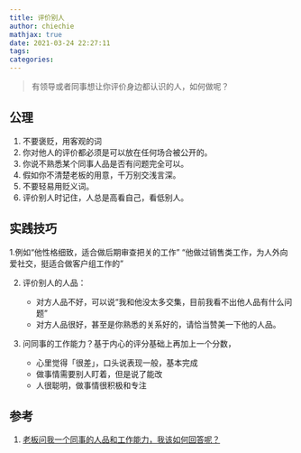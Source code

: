 ```yaml
---
title: 评价别人
author: chiechie
mathjax: true
date: 2021-03-24 22:27:11
tags:
categories:
---
```


> 有领导或者同事想让你评价身边都认识的人，如何做呢？

## 公理

1. 不要褒贬，用客观的词
2. 你对他人的评价都必须是可以放在任何场合被公开的。
3. 你说不熟悉某个同事人品是否有问题完全可以。
4. 假如你不清楚老板的用意，千万别交浅言深。
5. 不要轻易用贬义词。
6. 评价别人时记住，人总是高看自己，看低别人。


## 实践技巧

1.例如“他性格细致，适合做后期审查把关的工作”
“他做过销售类工作，为人外向爱社交，挺适合做客户组工作的”

2. 评价别人的人品：
   
   - 对方人品不好，可以说“我和他没太多交集，目前我看不出他人品有什么问题”
   - 对方人品很好，甚至是你熟悉的关系好的，请恰当赞美一下他的人品。

3. 问同事的工作能力？基于内心的评分基础上再加上一个分数，
 
    - 心里觉得「很差」，口头说表现一般，基本完成
    - 做事情需要别人盯着，但是说了能改
    - 人很聪明，做事情很积极和专注

## 参考
1. [老板问我一个同事的人品和工作能力，我该如何回答呢？](https://www.zhihu.com/question/28649742)